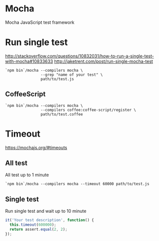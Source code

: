 # Mocha

Mocha JavaScript test framework

# Run single test

<http://stackoverflow.com/questions/10832031/how-to-run-a-single-test-with-mocha#10833633>
<http://jaketrent.com/post/run-single-mocha-test>

    `npm bin`/mocha --compilers mocha \
                    --grep "name of your test" \
                    path/to/test.js

## CoffeeScript

    `npm bin`/mocha --compilers mocha \
                    --compilers coffee:coffee-script/register \
                    path/to/test.coffee

# Timeout

<https://mochajs.org/#timeouts>

## All test

All test up to 1 minute

    `npm bin`/mocha --compilers mocha --timeout 60000 path/to/test.js

## Single test

Run single test and wait up to 10 minute

~~~js
it('Your test description', function() {
  this.timeout(600000);
  return assert.equal(2, 2);
});
~~~
